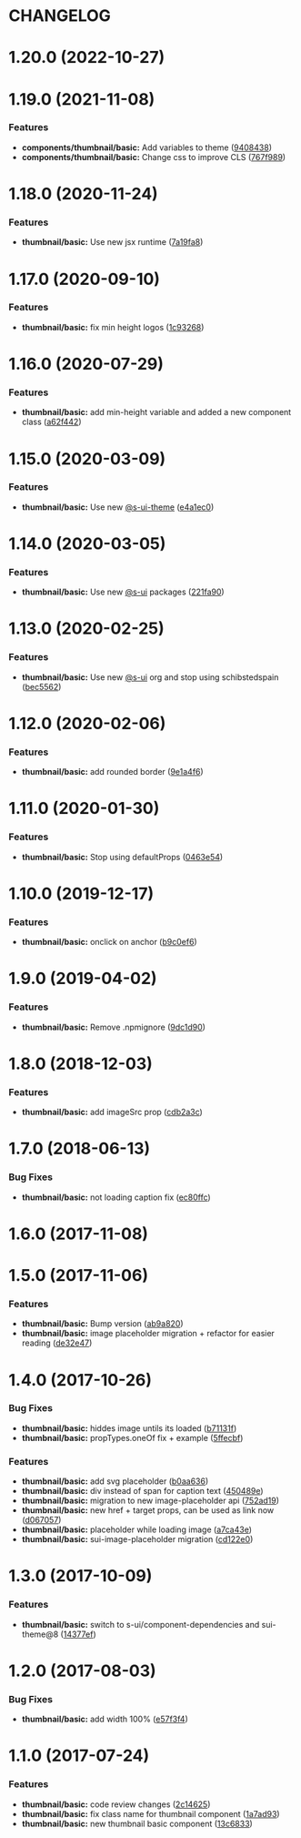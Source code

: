 # CHANGELOG

# 1.20.0 (2022-10-27)



# 1.19.0 (2021-11-08)


### Features

* **components/thumbnail/basic:** Add variables to theme ([9408438](https://github.com/SUI-Components/adevinta-spain-components/commit/940843870cdfbb5687550d7f179172e71acf577b))
* **components/thumbnail/basic:** Change css to improve CLS ([767f989](https://github.com/SUI-Components/adevinta-spain-components/commit/767f989f2f4bf17a7e638fcb61e1b2a18a159982))



# 1.18.0 (2020-11-24)


### Features

* **thumbnail/basic:** Use new jsx runtime ([7a19fa8](https://github.com/SUI-Components/adevinta-spain-components/commit/7a19fa84a2d943f28f3187c7ac6d332f51c13d96))



# 1.17.0 (2020-09-10)


### Features

* **thumbnail/basic:** fix min height logos ([1c93268](https://github.com/SUI-Components/adevinta-spain-components/commit/1c93268fee1ffdc302bd34b1ed9d6d8e6575cb3d))



# 1.16.0 (2020-07-29)


### Features

* **thumbnail/basic:** add min-height variable and added a new component class ([a62f442](https://github.com/SUI-Components/adevinta-spain-components/commit/a62f442fc9e40a5c23ec3991159fc803ae6860d0))



# 1.15.0 (2020-03-09)


### Features

* **thumbnail/basic:** Use new [@s-ui-theme](https://github.com/s-ui-theme) ([e4a1ec0](https://github.com/SUI-Components/adevinta-spain-components/commit/e4a1ec05db849deb287969e0a9cf960a23fb3004))



# 1.14.0 (2020-03-05)


### Features

* **thumbnail/basic:** Use new [@s-ui](https://github.com/s-ui) packages ([221fa90](https://github.com/SUI-Components/adevinta-spain-components/commit/221fa908957f4a4e60f48ed214f6cc7c74743645))



# 1.13.0 (2020-02-25)


### Features

* **thumbnail/basic:** Use new [@s-ui](https://github.com/s-ui) org and stop using schibstedspain ([bec5562](https://github.com/SUI-Components/adevinta-spain-components/commit/bec5562b4d59c0ca7fdd3c9eeebd298eaa430966))



# 1.12.0 (2020-02-06)


### Features

* **thumbnail/basic:** add rounded border ([9e1a4f6](https://github.com/SUI-Components/adevinta-spain-components/commit/9e1a4f641ffb4ebed8f1682797897a379cccfc8b))



# 1.11.0 (2020-01-30)


### Features

* **thumbnail/basic:** Stop using defaultProps ([0463e54](https://github.com/SUI-Components/adevinta-spain-components/commit/0463e54a804745ad50d32c4a2441b11b4569588e))



# 1.10.0 (2019-12-17)


### Features

* **thumbnail/basic:** onclick on anchor ([b9c0ef6](https://github.com/SUI-Components/adevinta-spain-components/commit/b9c0ef6c263c33e626ac704168f416815e809df3))



# 1.9.0 (2019-04-02)


### Features

* **thumbnail/basic:** Remove .npmignore ([9dc1d90](https://github.com/SUI-Components/adevinta-spain-components/commit/9dc1d90dfae37a3abcf058cf21c8ded777c41560))



# 1.8.0 (2018-12-03)


### Features

* **thumbnail/basic:** add imageSrc prop ([cdb2a3c](https://github.com/SUI-Components/adevinta-spain-components/commit/cdb2a3c8d6dad037d9bbf991db9a0af48e122b53))



# 1.7.0 (2018-06-13)


### Bug Fixes

* **thumbnail/basic:** not loading caption fix ([ec80ffc](https://github.com/SUI-Components/adevinta-spain-components/commit/ec80ffc596a9cd3f71f6783215a03f74a1cb754f))



# 1.6.0 (2017-11-08)



# 1.5.0 (2017-11-06)


### Features

* **thumbnail/basic:** Bump version ([ab9a820](https://github.com/SUI-Components/adevinta-spain-components/commit/ab9a820fd0c2b9c04b68785ae0a854770dc8bf29))
* **thumbnail/basic:** image placeholder migration + refactor for easier reading ([de32e47](https://github.com/SUI-Components/adevinta-spain-components/commit/de32e4739d29675b01874d794a6e9b84e93ba7f6))



# 1.4.0 (2017-10-26)


### Bug Fixes

* **thumbnail/basic:** hiddes image untils its loaded ([b71131f](https://github.com/SUI-Components/adevinta-spain-components/commit/b71131fd4e20e3d8a4e9e1e4121629eef9109053))
* **thumbnail/basic:** propTypes.oneOf fix + example ([5ffecbf](https://github.com/SUI-Components/adevinta-spain-components/commit/5ffecbf9d33843da48614810e3253ec2f74c3e09))


### Features

* **thumbnail/basic:** add svg placeholder ([b0aa636](https://github.com/SUI-Components/adevinta-spain-components/commit/b0aa63687d5627303000aa81879ef13f7d2967a5))
* **thumbnail/basic:** div instead of span for caption text ([450489e](https://github.com/SUI-Components/adevinta-spain-components/commit/450489e90c96624659ea0d3afab09edec05c1110))
* **thumbnail/basic:** migration to new image-placeholder api ([752ad19](https://github.com/SUI-Components/adevinta-spain-components/commit/752ad197e3da03ecd5aa973cd72a537595f214db))
* **thumbnail/basic:** new href + target props, can be used as link now ([d067057](https://github.com/SUI-Components/adevinta-spain-components/commit/d0670574753f9c9350f5292152fd702c9765002e))
* **thumbnail/basic:** placeholder while loading image ([a7ca43e](https://github.com/SUI-Components/adevinta-spain-components/commit/a7ca43e8127e02afe62b95429506460f8ff53d9a))
* **thumbnail/basic:** sui-image-placeholder migration ([cd122e0](https://github.com/SUI-Components/adevinta-spain-components/commit/cd122e0b97300a3e2f93537c24038a10f77e31e3))



# 1.3.0 (2017-10-09)


### Features

* **thumbnail/basic:** switch to s-ui/component-dependencies and sui-theme@8 ([14377ef](https://github.com/SUI-Components/adevinta-spain-components/commit/14377ef3da0ea2170a7ba24048fea3c70b591e37))



# 1.2.0 (2017-08-03)


### Bug Fixes

* **thumbnail/basic:** add width 100% ([e57f3f4](https://github.com/SUI-Components/adevinta-spain-components/commit/e57f3f40f9be225d2cbb5fd14b07d00d6e64f085))



# 1.1.0 (2017-07-24)


### Features

* **thumbnail/basic:** code review changes ([2c14625](https://github.com/SUI-Components/adevinta-spain-components/commit/2c146257233e986b4a299501630ed6a565640fca))
* **thumbnail/basic:** fix class name for thumbnail component ([1a7ad93](https://github.com/SUI-Components/adevinta-spain-components/commit/1a7ad934e86d2455b17de8bcb6d7fb7df710e568))
* **thumbnail/basic:** new thumbnail basic component ([13c6833](https://github.com/SUI-Components/adevinta-spain-components/commit/13c68337d2cd790e3a19d33a57d23fe6ab73496a))



